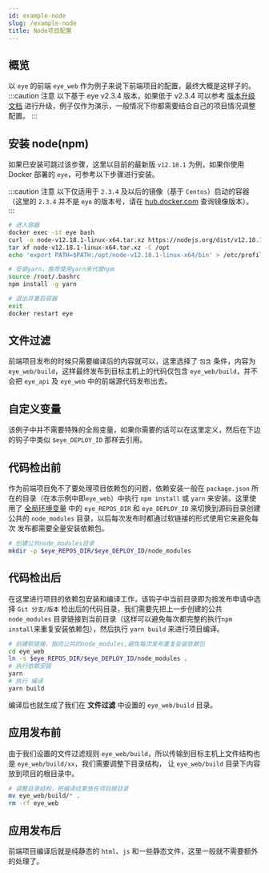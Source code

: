 ```yaml
---
id: example-node
slug: /example-node
title: Node项目配置
---
```


## 概览
以 `eye` 的前端 `eye_web` 作为例子来说下前端项目的配置，最终大概是这样子的。
:::caution 注意
以下基于 eye v2.3.4 版本，如果低于 v2.3.4 可以参考 [版本升级文档](/docs/update-version/) 进行升级，例子仅作为演示，一般情况下你都需要结合自己的项目情况调整配置。
:::

## 安装 node(npm)
如果已安装可跳过该步骤，这里以目前的最新版 `v12.18.1` 为例，如果你使用 Docker 部署的 `eye`，可参考以下步骤进行安装。

:::caution 注意
以下仅适用于 `2.3.4` 及以后的镜像（基于 `Centos`）启动的容器（这里的 `2.3.4` 并不是 `eye` 的版本号，请在 [hub.docker.com](https://hub.docker.com/r/xiaqiankun/eye/tags) 查询镜像版本）。
:::

```bash
# 进入容器
docker exec -it eye bash
curl -o node-v12.18.1-linux-x64.tar.xz https://nodejs.org/dist/v12.18.1/node-v12.18.1-linux-x64.tar.xz
tar xf node-v12.18.1-linux-x64.tar.xz -C /opt
echo 'export PATH=$PATH:/opt/node-v12.18.1-linux-x64/bin' > /etc/profile.d/node.sh

# 安装yarn，推荐使用yarn来代替npm
source /root/.bashrc
npm install -g yarn

# 退出并重启容器
exit
docker restart eye
```

## 文件过滤
前端项目发布的时候只需要编译后的内容就可以，这里选择了 `包含` 条件，内容为 `eye_web/build`，这样最终发布到目标主机上的代码仅包含
`eye_web/build`，并不会把 `eye_api` 及 `eye_web` 中的前端源代码发布出去。

## 自定义变量
该例子中并不需要特殊的全局变量，如果你需要的话可以在这里定义，然后在下边的钩子中类似 `$eye_DEPLOY_ID` 那样去引用。

## 代码检出前
作为前端项目免不了要处理项目依赖包的问题，依赖安装一般在 `package.json` 所在的目录（在本示例中即`eye_web`）中执行 `npm install`
或 `yarn` 来安装。这里使用了 [全局环境变量](/docs/deploy-config#global-env) 中的
`eye_REPOS_DIR` 和 `eye_DEPLOY_ID` 来切换到源码目录创建公共的 `node_modules` 目录，以后每次发布时都通过软链接的形式使用它来避免每次
发布都需要全量安装依赖包。
```bash
# 创建公共node_modules目录
mkdir -p $eye_REPOS_DIR/$eye_DEPLOY_ID/node_modules
```

## 代码检出后
在这里进行项目的依赖包安装和编译工作，该钩子中当前目录即为按发布申请中选择 `Git 分支/版本` 检出后的代码目录，我们需要先把上一步创建的公共 `node_modules`
目录链接到当前目录（这样可以避免每次都完整的执行`npm install`来重复安装依赖包），然后执行 `yarn build` 来进行项目编译。
```bash
# 创建软链接，指向公共的node_modules,避免每次发布重复安装依赖包
cd eye_web
ln -s $eye_REPOS_DIR/$eye_DEPLOY_ID/node_modules .
# 执行依赖安装
yarn
# 执行 编译
yarn build
```
编译后也就生成了我们在 **文件过滤** 中设置的 `eye_web/build` 目录。

## 应用发布前
由于我们设置的文件过滤规则 `eye_web/build`，所以传输到目标主机上文件结构也是 `eye_web/build/xx`，我们需要调整下目录结构，
让 `eye_web/build` 目录下内容放到项目的根目录中。
```bash
# 调整目录结构，把编译结果放在项目根目录
mv eye_web/build/* .
rm -rf eye_web
```

## 应用发布后
前端项目编译后就是纯静态的 `html`、`js` 和一些静态文件，这里一般就不需要额外的处理了。

